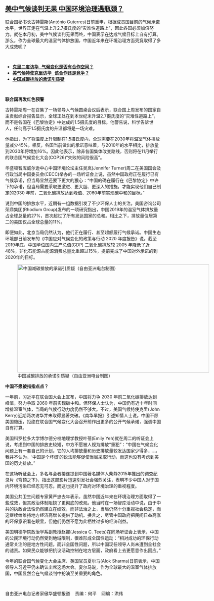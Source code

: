 <!--1632256260000-->
[美中气候谈判无果  中国环境治理遇瓶颈？](https://www.rfa.org/mandarin/yataibaodao/huanjing/hc-09212021103629.html)
------

<p></p><p>联合国秘书长古特雷斯<span>(António Guterres)</span><span>日前重申，根据成员国目前的气候承诺水平，世界正走在气温上升</span><span>2.7</span><span>摄氏度的</span><span>“</span><span>灾难性道路上</span><span>”</span><span>，因此各国必须加倍努力。就在本月初，美中气候谈判无果而终，中国表示在达成气候目标上自有打算。那么，作为全球最大的温室气体排放国，中国近年来在环境治理方面究竟取得了多大成效呢？</span></p><p><br/></p><ul><li><a href="https://www.rfa.org/mandarin/yataibaodao/huanjing/rc-08312021110222.html"><strong>克里二度访华   气候变化是否有合作空间？</strong></a></li><li><strong><a href="https://www.rfa.org/mandarin/yataibaodao/junshiwaijiao/cm-04142021105639.html">美气候特使克里访华   该合作还是竞争？</a></strong></li><li><strong><a href="https://www.rfa.org/mandarin/yataibaodao/huanjing/cm-12142020160945.html">中国减碳排放的承诺引质疑</a></strong></li></ul><p><br/></p><p><strong>联合国再发红色预警</strong></p><p><span>古特雷斯周一在召集了一场领导人气候圆桌会议后表示，联合国上周发布的国家自主贡献综合报告显示，全球正处在到本世纪末升温</span><span>2.7</span><span>摄氏度的</span><span>“</span><span>灾难性道路上</span><span>”</span><span>，而不是各国在《巴黎协定》中达成的</span><span>1.5</span><span>摄氏度的目标。他警告说，科学告诉世人，任何高于</span><span>1.5</span><span>摄氏度的升温都将是一场灾难。</span></p><p><span>他指出，为了将温度上升限制在</span><span>1.5</span><span>摄氏度内，全球需要在</span><span>2030</span><span>年将温室气体排放量减少</span><span>45%</span><span>。相反，各国当前做出的承诺意味着，与</span><span>2010</span><span>年的水平相比，排放量到</span><span>2030</span><span>年将增加</span><span>16%</span><span>。因此他表示，除非各国集体改变路线，否则将在</span><span>11</span><span>月举行的联合国气候变化大会</span><span>(COP26)“</span><span>失败的风险很高</span><span>”</span><span>。</span></p><p><span>华盛顿智库威尔逊中心中国环境论坛主任吴岚</span><span>(Jennifer Turner)</span><span>周二在美国国会及行政当局中国委员会</span><span>(CECC)</span><span>举办的一场听证会上说，虽然中国政府正在履行已有气候承诺，但当局显然还要下更大的狠心：</span><span>“</span><span>中国的确在履行在《巴黎协定》中许下的承诺，但当局需要采取更激进、更大胆、更深入的措施，才能实现他们自己制定的</span><span>2030 </span><span>年前，二氧化碳排放达到峰值、</span><span>2060</span><span>年前实现碳中和的目标。</span><span>”</span></p><p><span>说到中国的排放水平，近期有一组数据引发了不少环保人士的关注。美国咨询公司荣鼎集团</span><span>(Rhodium Group)</span><span>发布的一项研究指出，中国</span><span>2019</span><span>年的温室气体排放量占全球总量的</span><span>27%</span><span>，首次超过了所有发达国家的总和。相比之下，排放量位居第二的美国仅占全球总量的</span><span>11%</span><span>。</span></p><p><span>即便如此，北京当局仍然认为，他们正在履行、甚至超额履行气候承诺。中国生态环境部日前发布的《中国应对气候变化的政策与行动</span><span> 2020 </span><span>年度报告》说，截至</span><span>2019</span><span>年底，中国单位国内生产总值</span><span>(GDP) </span><span>二氧化碳排放较</span><span> 2005 </span><span>年降低了近</span><span>48%</span><span>，非化石能源占能源消费总量比重超过</span><span>15%</span><span>，提前完成了中国对外承诺的到</span><span>2020</span><span>年的目标。</span></p><p><span><figure class="image-richtext image-inline captioned" style="width:620px;"><img alt="中国减碳排放的承诺引质疑（自由亚洲电台制图）" height="349" src="https://www.rfa.org/mandarin/yataibaodao/huanjing/hc-09212021103629.html/hc0921a.jpg/@@images/aaf9520a-a02e-4903-8a9e-70f072f3a66b.jpeg" title="hc0921a.jpg" width="620"/><figcaption class="image-caption">中国减碳排放的承诺引质疑（自由亚洲电台制图）</figcaption><small></small></figure></span></p><p><strong><span>中国不愿被指指点点？</span></strong></p><p><span>一年前，习近平在联合国大会上宣布，中国将力争</span><span> 2030 </span><span>年前二氧化碳排放达到峰值，努力争取</span><span> 2060 </span><span>年前实现碳中和。但环保人士认为，中国仍有近十年时间增排温室气体，当局的气候行动力度仍然不够大。不过，美国气候特使克里</span><span>(John Kerry)</span><span>近期两次访华并未取得显著突破。《南华早报》引述知情人士说，中国不顾美国施压，拒绝在联合国气候变化大会召开前作出更多的公开气候承诺，强调中国自有打算。</span></p><p><span>美国科罗拉多大学博尔德分校地理学教授叶蓓</span><span>(Emily Yeh)</span><span>就在周二的听证会上说，考虑到中国的排放史较短，中方不愿被人视为排放</span><span>“</span><span>重犯</span><span>”</span><span>：</span><span>“</span><span>中国在气候变化问题上有一套自己的计划，它的人均排放量和历史排放量较发达国家少得多</span><span>…...</span><span>。我并不认为，</span><span>‘</span><span>中国是个坏蛋</span><span>’</span><span>的说法能够促使当局采取行动，而这也没有考虑到美国的历史排放。</span><span>”</span></p><p><span>在这场听证会上，多名与会者接连提到中国著名媒体人柴静</span><span>2015</span><span>年推出的调查纪录片《穹顶之下》，指出这部影片迅速引发社会强烈关注，表明不少中国人对于国内环境污染已经忍无可忍，而这也提升了政府对环境治理的重视程度。</span></p><p><span>美国公共卫生问题专家黄严忠去年表示，虽然中国近年来在环境治理方面取得了一些成效，但其政治体制阻挠了更彻底的改观。他当时在一场智库活动中说，由于中共的执政合法性仍然建立在绩效，而非法治之上，当局仍然十分重视社会稳定，而这继续给维持地方经济高增长提供了动机。换言之，尽管中国政府把民间日益高涨的环保意识看在眼里，但他们仍然不愿为此牺牲过多的经济利益。</span></p><p><span>美国明德学院政治学系副教授赵娜</span><span>(Jessica C. Teets)</span><span>在同场听证会上表示，中国的公民环境行动仍然受到地域限制，很难形成全国性运动：</span><span>“</span><span>相对成功的环保行动通常关注的是地方性问题，而非全国性问题，所以中国现任领导人尚未遭到全社会的谴责。如果民众能够把抗议活动控制在地方层面，政府看上去更愿意作出回应。</span><span>”</span></p><p><span>今年的联合国气候变化大会主席、英国官员夏尔马</span><span>(Alok Sharma)</span><span>日前表示，中国领导人习近平仍未确认出席这场大会。夏尔马说，作为全球最大的温室气体排放国，中国显然会在气候谈判中扮演至关重要的角色。</span></p><p><br/></p><p><span>自由亚洲电台记者家傲华盛顿报道    责编：何平    网编：洪伟<br/></span></p>
